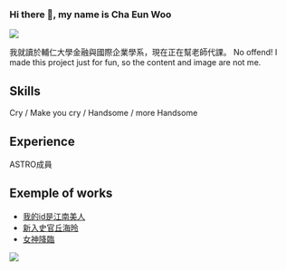 ### Hi there 👋, my name is  Cha Eun Woo
![](https://th.bing.com/th/id/OIP.1PqEN9h4i6m-XTVih8zswAHaHZ?w=202&h=201&c=7&r=0&o=5&dpr=1.3&pid=1.7)

我就讀於輔仁大學金融與國際企業學系，現在正在幫老師代課。
No offend! I made this project just for fun, so the content and image are not me. 

## Skills
Cry / Make you cry / Handsome / more Handsome

## Experience
ASTRO成員

## Exemple of works
- <a href="https://zh.wikipedia.org/wiki/%E6%88%91%E7%9A%84ID%E6%98%AF%E6%B1%9F%E5%8D%97%E7%BE%8E%E4%BA%BA">我的id是江南美人</a>
- <a href="https://zh.wikipedia.org/wiki/%E6%96%B0%E5%85%A5%E5%8F%B2%E5%AE%98%E4%B8%98%E6%B5%B7%E6%98%A4">新入史官丘海昤</a>
- <a href="https://zh.wikipedia.org/wiki/%E5%A5%B3%E7%A5%9E%E9%99%8D%E8%87%A8_(%E9%9B%BB%E8%A6%96%E5%8A%87)">女神降臨</a>
<img src="https://giphy.com/gifs/nba-basketball-kyrie-irving-conference-finals-q45TMknC4xNUCfZt6H" > 






